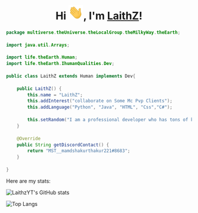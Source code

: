<div align="center">
<h1>Hi <img src="Hi.gif" width="40px" />, I'm <a href="https://github.com/LaithzYT">LaithZ</a>!</h1>
</div>

```java
package multiverse.theUniverse.theLocalGroup.theMilkyWay.theEarth;

import java.util.Arrays;

import life.theEarth.Human;
import life.theEarth.IhumanQualities.Dev;

public class LaithZ extends Human implements Dev{
	
	public LaithZ() {
		this.name = "LaithZ";
		this.addInterest("collaborate on Some Mc Pvp Clients");
		this.addLanguage("Python", "Java", "HTML", "Css","C#");
		
		this.setRandom("I am a professional developer who has tons of knowledge in making static websites using Html, Css, and Javascript. I am currently learning C# and Python but i have a decent bit of knowledge in Java");
	}
	
	@Override
	public String getDiscordContact() {
		return "MST__mamdshakurthakur221#8683";
	}
	
}
```

Here are my stats:

![LaithzYT's GitHub stats](https://github-readme-stats.vercel.app/api?username=LaithzYT&show_icons=true&theme=vision-friendly-dark)

![Top Langs](https://github-readme-stats.vercel.app/api/top-langs/?username=LaithzYT&theme=vision-friendly-dark)
